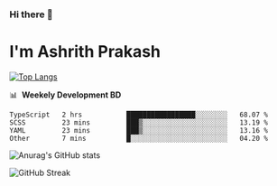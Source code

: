 ### Hi there 👋
# I'm Ashrith Prakash

[![Top Langs](https://github-readme-stats.vercel.app/api/top-langs/?username=xxcheckmatexx&count_private=true&include_all_commits=true&show_icons=true&line_height=20&title_color=FFFFFF&icon_color=FFFFFF&text_color=FFFFFF&bg_color=0D1117&langs_count=8)](https://github.com/anuraghazra/github-readme-stats)

📊 &nbsp;**Weekely Development BD**

<!--START_SECTION:waka-->

```text
TypeScript   2 hrs           █████████████████░░░░░░░░   68.07 %
SCSS         23 mins         ███▒░░░░░░░░░░░░░░░░░░░░░   13.19 %
YAML         23 mins         ███▒░░░░░░░░░░░░░░░░░░░░░   13.16 %
Other        7 mins          █░░░░░░░░░░░░░░░░░░░░░░░░   04.20 %
```

<!--END_SECTION:waka-->

![Anurag's GitHub stats](https://github-readme-stats.vercel.app/api?username=xxcheckmatexx&count_private=true&show_icons=true&theme=merko)  

![GitHub Streak](http://github-readme-streak-stats.herokuapp.com?user=xxcheckmatexx&theme=merko&hide_border=true&date_format=M%20j%5B%2C%20Y%5D&fire=DD0E0B)
<br/>
